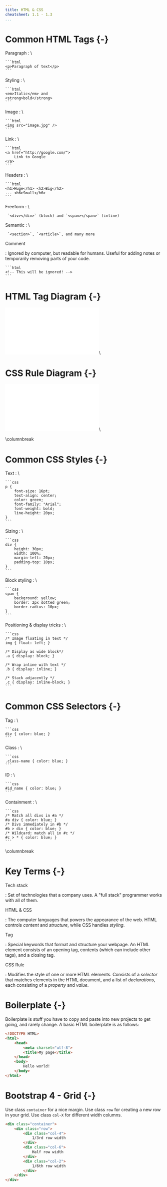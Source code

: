 ```yaml
---
title: HTML & CSS
cheatsheet: 1.1 - 1.3
...
```

# Common HTML Tags {-}

Paragraph
:   \ 

    ```html
    <p>Paragraph of text</p>
    ```

Styling
:   \ 

    ```html
    <em>Italic</em> and
    <strong>bold</strong>
    ```

Image
:   \ 

    ```html
    <img src="image.jpg" />
    ```

Link
:   \ 

    ```html
    <a href="http://google.com/">
        Link to Google
    </a>
    ```

Headers
:   \ 

    ```html
    <h1>Huge</h1> <h2>Big</h2>
    ... <h6>Small</h6>
    ```

Freeform
:   \ 

     `<div></div>` (block) and `<span></span>` (inline)

Semantic
:   \ 

     `<section>`, `<article>`, and many more


Comment

:   Ignored by computer, but readable for humans.
    Useful for adding notes or temporarily removing
    parts of your code.

    ```html
    <!-- This will be ignored! -->
    ```


# HTML Tag Diagram {-}

![HTML tag](./kickstart-fundamentals/images/anatomy_of_tag_cmu.pdf)\ 

# CSS Rule Diagram {-}

![CSS Rule](./kickstart-fundamentals/images/anatomy_of_css_cmu.pdf)\ 

\columnbreak

# Common CSS Styles {-}



Text
:  \ 

    ```css
    p {
        font-size: 16pt;
        text-align: center;
        color: green;
        font-family: "Arial";
        font-weight: bold;
        line-height: 20px;
    }
    ```

Sizing
:   \ 

    ```css
    div {
        height: 30px;
        width: 100%;
        margin-left: 20px;
        padding-top: 10px;
    }
    ```

Block styling
:   \ 

    ```css
    span {
        background: yellow;
        border: 2px dotted green;
        border-radius: 10px;
    }
    ```

Positioning & display tricks
:   \ 

    ```css
    /* Image floating in text */
    img { float: left; }

    /* Display as wide block*/
    .a { display: block; }

    /* Wrap inline with text */
    .b { display: inline; }

    /* Stack adjacently */
    .c { display: inline-block; }
    ```

# Common CSS Selectors {-}

Tag
:   \ 

    ```css
    div { color: blue; }
    ```

Class
:   \ 

    ```css
    .class-name { color: blue; }
    ```

ID
:   \ 

    ```css
    #id_name { color: blue; }
    ```

Containment
:   \ 

    ```css
    /* Match all divs in #a */
    #a div { color: blue; }
    /* Divs immediately in #b */
    #b > div { color: blue; }
    /* Wildcard: match all in #c */
    #c > * { color: blue; }
    ```

\columnbreak


# Key Terms {-}

Tech stack

: Set of technologies that a company
uses. A "full stack" programmer works
with all of them.

HTML & CSS

:   The computer languages that powers
the appearance of the web. HTML controls
*content* and *structure*, while CSS
handles *styling*.

Tag

:   Special keywords that format and
structure your webpage.  An HTML element
consists of an opening tag, contents
(which can include other tags), and a
closing tag.

CSS Rule

:    Modifies the style of one or more HTML elements.
Consists of a *selector* that matches elements in the
HTML document, and a list of *declarations*, each
consisting of a *property* and *value*.


# Boilerplate {-}


Boilerplate is stuff you have to copy
and paste into new projects to get
going, and rarely change. A basic HTML
boilerplate is as follows:


```html
<!DOCTYPE HTML>
<html>
    <head>
        <meta charset="utf-8">
        <title>My page</title>
    </head>
    <body>
        Hello world!
    </body>
</html>
```

# Bootstrap 4 - Grid {-}

Use class `container` for a nice margin. Use class
`row` for creating a new row in your grid. Use class
`col-X` for different width columns.

```html
<div class="container">
    <div class="row">
        <div class="col-4">
            1/3rd row width
        </div>
        <div class="col-6">
            Half row width
        </div>
        <div class="col-2">
            1/6th row width
        </div>
    </div>
</div>
```
